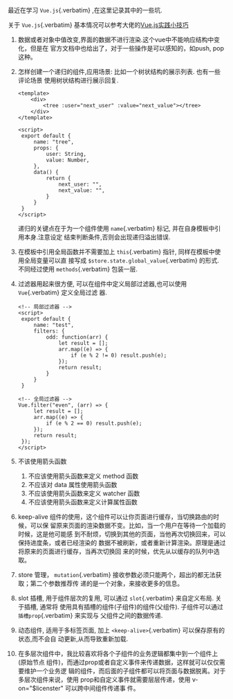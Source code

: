 最近在学习 `Vue.js`{.verbatim} ,在这里记录其中的一些坑.

关于 `Vue.js`{.verbatim}
基本情况可以参考大佬的[Vue.js实践小技巧](https://manateelazycat.github.io/web/2019/07/14/vue-tooltips.html)

1.  数据或者对象中值改变,界面的数据不进行渲染.这个vue中不能响应结构中变化，但是在
    官方文档中也给出了，对于一些操作是可以感知的，如push, pop这种。

2.  怎样创建一个递归的组件,应用场景: 比如一个树状结构的展示列表.
    也有一些评论场景 使用树状结构进行展示回复.

        <template>
            <div>
                <tree :user="next_user" :value="next_value"></tree>
            </div>
        </template>

        <script>
         export default {
             name: "tree",
             props: {
                 user: String,
                 value: Number,
             },
             data() {
                 return {
                     next_user: "",
                     next_value: "",
                 }
             }
         }
        </script>

    递归的关键点在于为一个组件使用 `name`{.verbatim} 标记,
    并在自身模板中引用本身.注意设定 结束判断条件,否则会出现递归溢出错误.

3.  在模板中引用全局函数并不需要加上 `this`{.verbatim} 指针,
    同样在模板中使用全局变量可以直 接写成
    `$store.state.global_value`{.verbatim} 的形式. 不同经过使用
    `methods`{.verbatim} 包装一层.

4.  过滤器用起来很方便, 可以在组件中定义局部过滤器,也可以使用
    `Vue`{.verbatim} 定义全局过滤 器.

        <!-- 局部过滤器 -->
        <script>
         export default {
             name: "test",
             filters: {
                 odd: function(arr) {
                     let result = [];
                     arr.map((e) => {
                         if (e % 2 != 0) result.push(e);
                     });
                     return result;
                 }
             }
         }

        <!-- 全局过滤器 -->
        Vue.filter("even", (arr) => {
             let result = [];
             arr.map((e) => {
                 if (e % 2 == 0) result.push(e);
             });
             return result;
         });
        </script>

5.  不该使用箭头函数

    1.  不应该使用箭头函数来定义 method 函数
    2.  不应该对 data 属性使用箭头函数
    3.  不应该使用箭头函数来定义 watcher 函数
    4.  不应该使用箭头函数来定义计算属性函数

6.  keep-alive
    组件的使用，这个组件可以让你页面进行缓存，当切换路由的时候，可以保
    留原来页面的渲染数据不变。比如，当一个用户在等待一个加载的时候，这是他可能感
    到不耐烦，切换到其他的页面，当他再次切换回来，可以保持进度条，或者已经渲染的
    数据不被刷新，或者重新计算渲染。原理是通过将原来的页面进行缓存，当再次切换回
    来的时候，优先从以缓存的队列中选取。

7.  store 管理， `mutation`{.verbatim}
    接收参数必须只能两个，超出的都无法获取；第二个参数推荐传
    递的是一个对象，来接收更多的信息。

8.  slot 插槽, 用于组件层次的复用, 可以通过 `slot`{.verbatim}
    来自定义布局. 关于插槽, 通常将
    使用具有插槽的组件(子组件)的组件(父组件). 子组件可以通过
    `插槽prop`{.verbatim} 来实现与 父组件之间的数据传递.

9.  动态组件, 适用于多标签页面, 加上 `<keep-alive>`{.verbatim}
    可以保存原有的状态,而不会自 动更新,从而导致重新加载.

10. 在多层次组件中，我比较喜欢将各个子组件的业务逻辑都集中到一个组件上(原始节点
    组件)，而通过prop或者自定义事件来传递数据，这样就可以仅仅需要维护一个业务逻
    辑的组件，而后面的子组件都可以将页面与数据脱离。对于多层次组件来说，使用
    prop和自定义事件就需要层层传递，使用 v-on=\"\$licenster\"
    可以跨中间组件传递事 件。
